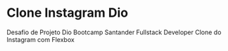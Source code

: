# Clone Instagram Dio
Desafio de Projeto Dio Bootcamp Santander Fullstack Developer Clone do Instagram com Flexbox
